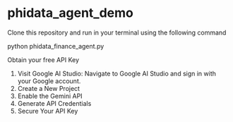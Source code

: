 # phidata_agent_demo
Clone this repository and run in your terminal using the following command

python phidata_finance_agent.py

Obtain your free API Key
1. Visit Google AI Studio: Navigate to Google AI Studio and sign in with your Google account.
2. Create a New Project
3. Enable the Gemini API
4. Generate API Credentials
5. Secure Your API Key
